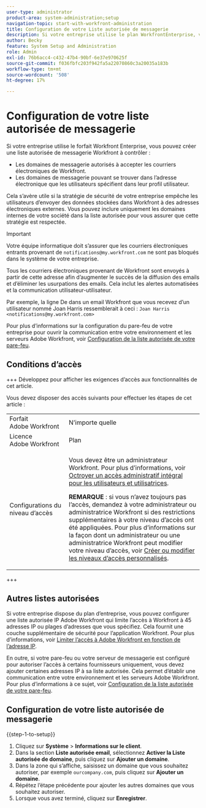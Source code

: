 ```yaml
---
user-type: administrator
product-area: system-administration;setup
navigation-topic: start-with-workfront-administration
title: Configuration de votre Liste autorisée de messagerie
description: Si votre entreprise utilise le plan WorkfrontEnterprise, vous pouvez créer une liste autorisée de messagerie Workfront pour contrôler quels domaines de messagerie sont autorisés à accepter les courriers électroniques de Workfront et quels domaines de messagerie peuvent se trouver dans l’adresse que les utilisateurs spécifient dans leur profil utilisateur. Cela s’avère utile si la stratégie de sécurité de votre entreprise empêche les utilisateurs d’envoyer des données stockées dans Workfront à des adresses électroniques externes. Vous pouvez inclure uniquement les domaines internes de votre société dans la liste autorisée pour vous assurer que cette stratégie est respectée.
author: Becky
feature: System Setup and Administration
role: Admin
exl-id: 76b6acc4-c432-47b4-90bf-6e37e970625f
source-git-commit: f036fbfc203f942fa5a22070860c3a20035a183b
workflow-type: tm+mt
source-wordcount: '508'
ht-degree: 17%

---
```


# Configuration de votre liste autorisée de messagerie

Si votre entreprise utilise le forfait Workfront Enterprise, vous pouvez créer une liste autorisée de messagerie Workfront à contrôler :

* Les domaines de messagerie autorisés à accepter les courriers électroniques de Workfront.
* Les domaines de messagerie pouvant se trouver dans l’adresse électronique que les utilisateurs spécifient dans leur profil utilisateur.

Cela s’avère utile si la stratégie de sécurité de votre entreprise empêche les utilisateurs d’envoyer des données stockées dans Workfront à des adresses électroniques externes. Vous pouvez inclure uniquement les domaines internes de votre société dans la liste autorisée pour vous assurer que cette stratégie est respectée.

>[!IMPORTANT]
>
>Votre équipe informatique doit s’assurer que les courriers électroniques entrants provenant de `notifications@my.workfront.com` ne sont pas bloqués dans le système de votre entreprise.
>
>Tous les courriers électroniques provenant de Workfront sont envoyés à partir de cette adresse afin d’augmenter le succès de la diffusion des emails et d’éliminer les usurpations des emails. Cela inclut les alertes automatisées et la communication utilisateur-utilisateur.
>
>Par exemple, la ligne De dans un email Workfront que vous recevez d’un utilisateur nommé Joan Harris ressemblerait à ceci :
>`Joan Harris <notifications@my.workfront.com>`

Pour plus d’informations sur la configuration du pare-feu de votre entreprise pour ouvrir la communication entre votre environnement et les serveurs Adobe Workfront, voir [Configuration de la liste autorisée de votre pare-feu](../../administration-and-setup/get-started-wf-administration/configure-your-firewall.md).

## Conditions d’accès

+++ Développez pour afficher les exigences d’accès aux fonctionnalités de cet article.

Vous devez disposer des accès suivants pour effectuer les étapes de cet article :

<table style="table-layout:auto"> 
 <col> 
 <col> 
 <tbody> 
  <tr> 
   <td role="rowheader">Forfait Adobe Workfront</td> 
   <td>N’importe quelle</td> 
  </tr> 
  <tr> 
   <td role="rowheader">Licence Adobe Workfront</td> 
   <td>Plan</td> 
  </tr> 
  <tr> 
   <td role="rowheader">Configurations du niveau d’accès</td> 
   <td> <p>Vous devez être un administrateur Workfront. Pour plus d’informations, voir <a href="../../administration-and-setup/add-users/configure-and-grant-access/grant-a-user-full-administrative-access.md" class="MCXref xref">Octroyer un accès administratif intégral pour les utilisateurs et utilisatrices</a>.</p> <p><b>REMARQUE</b> : si vous n’avez toujours pas l’accès, demandez à votre administrateur ou administratrice Workfront si des restrictions supplémentaires à votre niveau d’accès ont été appliquées. Pour plus d’informations sur la façon dont un administrateur ou une administratrice Workfront peut modifier votre niveau d’accès, voir <a href="../../administration-and-setup/add-users/configure-and-grant-access/create-modify-access-levels.md" class="MCXref xref">Créer ou modifier les niveaux d’accès personnalisés</a>.</p> </td> 
  </tr> 
 </tbody> 
</table>

+++

## Autres listes autorisées

Si votre entreprise dispose du plan d’entreprise, vous pouvez configurer une liste autorisée IP Adobe Workfront qui limite l’accès à Workfront à 45 adresses IP ou plages d’adresses que vous spécifiez. Cela fournit une couche supplémentaire de sécurité pour l’application Workfront. Pour plus d’informations, voir [Limiter l’accès à Adobe Workfront en fonction de l’adresse IP](../../administration-and-setup/manage-workfront/security/restrict-access-workfront-ip-address.md).

En outre, si votre pare-feu ou votre serveur de messagerie est configuré pour autoriser l’accès à certains fournisseurs uniquement, vous devez ajouter certaines adresses IP à sa liste autorisée. Cela permet d’établir une communication entre votre environnement et les serveurs Adobe Workfront. Pour plus d’informations à ce sujet, voir [Configuration de la liste autorisée de votre pare-feu](../../administration-and-setup/get-started-wf-administration/configure-your-firewall.md).

## Configuration de votre liste autorisée de messagerie

{{step-1-to-setup}}

1. Cliquez sur **Système** > **Informations sur le client**.
1. Dans la section **Liste autorisée email**, sélectionnez **Activer la Liste autorisée de domaine**, puis cliquez sur **Ajouter un domaine**.
1. Dans la zone qui s’affiche, saisissez un domaine que vous souhaitez autoriser, par exemple `ourcompany.com`, puis cliquez sur **Ajouter un domaine**.
1. Répétez l’étape précédente pour ajouter les autres domaines que vous souhaitez autoriser.
1. Lorsque vous avez terminé, cliquez sur **Enregistrer**.
